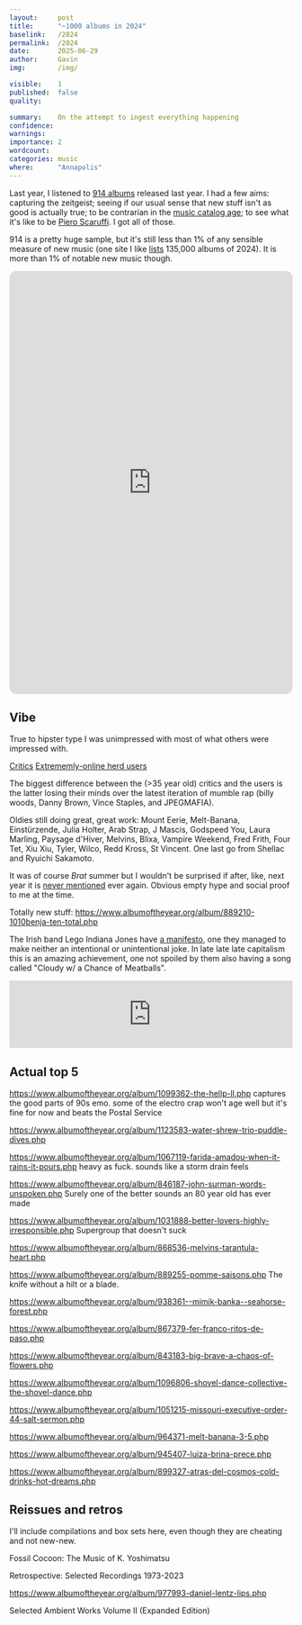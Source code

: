 ```yaml
---
layout:     post
title:      "~1000 albums in 2024"
baselink:   /2024
permalink:  /2024
date:       2025-06-29
author:     Gavin
img:        /img/

visible:    1
published:  false
quality:    

summary:    On the attempt to ingest everything happening
confidence: 
warnings: 	
importance: 2
wordcount:  
categories: music
where:      "Annapolis"
---
```


Last year, I listened to [914 albums](https://www.albumoftheyear.org/user/gleech/ratings/release-date/17/) released last year. I had a few aims: capturing the zeitgeist; seeing if our usual sense that new stuff isn't as good is actually true; to be contrarian in the [music catalog age](https://www.infinitescroll.us/p/old-art-is-strangling-new-art); to see what it's like to be [Piero Scaruffi](https://scaruffi.com/cdreview/index.html). I got all of those.

914 is a pretty huge sample, but it's still less than 1% of any sensible measure of new music (one site I like [lists](https://www.albumoftheyear.org/2024/releases/?page=2260) 135,000 albums of 2024). It is more than 1% of notable new music though.


<iframe data-testid="embed-iframe" style="border-radius:12px" src="https://open.spotify.com/embed/playlist/7dEuT2UzucOzsoVLxtnyhD?utm_source=generator" width="100%" height="752" frameBorder="0" allowfullscreen="" allow="autoplay; clipboard-write; encrypted-media; fullscreen; picture-in-picture" loading="lazy"></iframe>


## Vibe

True to hipster type I was unimpressed with most of what others were impressed with. 

[Critics](https://www.albumoftheyear.org/ratings/6-highest-rated/2024/1)
[Extrememly-online herd users](https://www.albumoftheyear.org/ratings/user-highest-rated/2024/)

The biggest difference between the (>35 year old) critics and the users is the latter losing their minds over the latest iteration of mumble rap (billy woods, Danny Brown, Vince Staples, and JPEGMAFIA).

Oldies still doing great, great work: Mount Eerie, Melt-Banana, Einstürzende, Julia Holter, Arab Strap, J Mascis, Godspeed You, Laura Marling, Paysage d'Hiver, Melvins, Blixa, Vampire Weekend, Fred Frith, Four Tet, Xiu Xiu, Tyler, Wilco, Redd Kross, St Vincent. One last go from Shellac and Ryuichi Sakamoto.

It was of course _Brat_ summer but I wouldn't be surprised if after, like, next year it is [never mentioned](https://trends.google.com/trends/explore?date=all&q=%2Fg%2F11y35crs5j&hl=en) ever again. Obvious empty hype and social proof to me at the time.

Totally new stuff:
	https://www.albumoftheyear.org/album/889210-1010benja-ten-total.php

The Irish band Lego Indiana Jones have [a manifesto](https://lij.ie/posts/desideratamusicae/), one they managed to make neither an intentional or unintentional joke. In late late late capitalism this is an amazing achievement, one not spoiled by them also having a song called "Cloudy w/ a Chance of Meatballs".

<iframe style="border: 0; width: 100%; height: 120px;" src="https://bandcamp.com/EmbeddedPlayer/album=2522019815/size=large/bgcol=ffffff/linkcol=0687f5/tracklist=false/artwork=small/transparent=true/" seamless><a href="https://legoindianajones.bandcamp.com/album/hope-all-well">Hope All Well by Lego Indiana Jones</a></iframe>


## Actual top 5

https://www.albumoftheyear.org/album/1099362-the-hellp-ll.php
captures the good parts of 90s emo. some of the electro crap won't age well but it's fine for now and beats the Postal Service

https://www.albumoftheyear.org/album/1123583-water-shrew-trio-puddle-dives.php

https://www.albumoftheyear.org/album/1067119-farida-amadou-when-it-rains-it-pours.php
heavy as fuck. sounds like a storm drain feels

https://www.albumoftheyear.org/album/846187-john-surman-words-unspoken.php
Surely one of the better sounds an 80 year old has ever made

https://www.albumoftheyear.org/album/1031888-better-lovers-highly-irresponsible.php
Supergroup that doesn't suck

https://www.albumoftheyear.org/album/868536-melvins-tarantula-heart.php

https://www.albumoftheyear.org/album/889255-pomme-saisons.php
The knife without a hilt or a blade.

https://www.albumoftheyear.org/album/938361--mimik-banka--seahorse-forest.php

https://www.albumoftheyear.org/album/867379-fer-franco-ritos-de-paso.php

https://www.albumoftheyear.org/album/843183-big-brave-a-chaos-of-flowers.php

https://www.albumoftheyear.org/album/1096806-shovel-dance-collective-the-shovel-dance.php

https://www.albumoftheyear.org/album/1051215-missouri-executive-order-44-salt-sermon.php

https://www.albumoftheyear.org/album/964371-melt-banana-3-5.php

https://www.albumoftheyear.org/album/945407-luiza-brina-prece.php

https://www.albumoftheyear.org/album/899327-atras-del-cosmos-cold-drinks-hot-dreams.php


## Reissues and retros

I'll include compilations and box sets here, even though they are cheating and not new-new.

Fossil Cocoon: The Music of K. Yoshimatsu

Retrospective: Selected Recordings 1973-2023

https://www.albumoftheyear.org/album/977993-daniel-lentz-lips.php

Selected Ambient Works Volume II (Expanded Edition)
